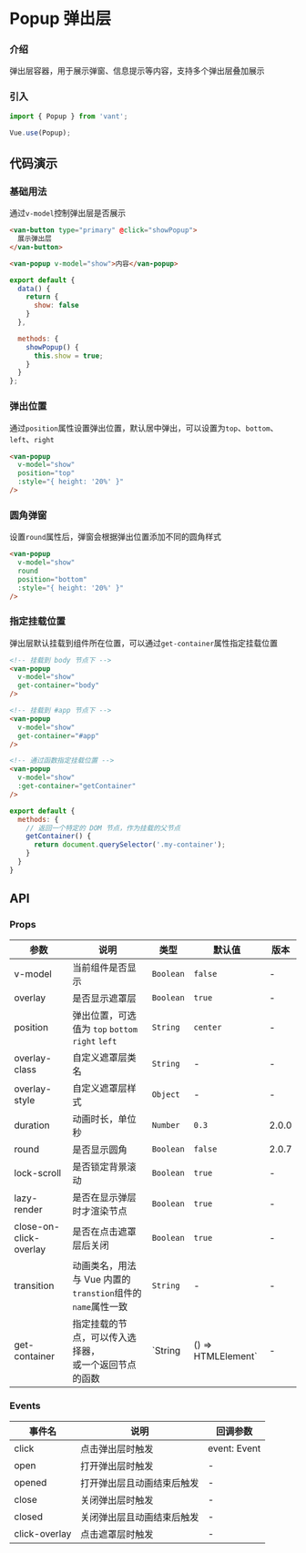 # Popup 弹出层

### 介绍

弹出层容器，用于展示弹窗、信息提示等内容，支持多个弹出层叠加展示

### 引入

``` javascript
import { Popup } from 'vant';

Vue.use(Popup);
```

## 代码演示

### 基础用法

通过`v-model`控制弹出层是否展示

```html
<van-button type="primary" @click="showPopup">
  展示弹出层
</van-button>

<van-popup v-model="show">内容</van-popup>
```

```javascript
export default {
  data() {
    return {
      show: false
    }
  },

  methods: {
    showPopup() {
      this.show = true;
    }
  }
};
```

### 弹出位置

通过`position`属性设置弹出位置，默认居中弹出，可以设置为`top`、`bottom`、`left`、`right`

```html
<van-popup
  v-model="show"
  position="top"
  :style="{ height: '20%' }"
/>
```

### 圆角弹窗

设置`round`属性后，弹窗会根据弹出位置添加不同的圆角样式

```html
<van-popup
  v-model="show"
  round
  position="bottom"
  :style="{ height: '20%' }"
/>
```

### 指定挂载位置

弹出层默认挂载到组件所在位置，可以通过`get-container`属性指定挂载位置

```html
<!-- 挂载到 body 节点下 -->
<van-popup
  v-model="show"
  get-container="body"
/>

<!-- 挂载到 #app 节点下 -->
<van-popup
  v-model="show"
  get-container="#app"
/>

<!-- 通过函数指定挂载位置 -->
<van-popup
  v-model="show"
  :get-container="getContainer"
/>
```

```js
export default {
  methods: {
    // 返回一个特定的 DOM 节点，作为挂载的父节点
    getContainer() {
      return document.querySelector('.my-container');
    }
  }
}
```

## API

### Props

| 参数 | 说明 | 类型 | 默认值 | 版本 |
|------|------|------|------|------|
| v-model | 当前组件是否显示 | `Boolean` | `false` | - |
| overlay | 是否显示遮罩层 | `Boolean` | `true` | - |
| position | 弹出位置，可选值为 `top` `bottom` `right` `left` | `String` | `center` | - |
| overlay-class | 自定义遮罩层类名 | `String` | - | - |
| overlay-style | 自定义遮罩层样式 | `Object` | - | - |
| duration | 动画时长，单位秒 | `Number` | `0.3` | 2.0.0 |
| round | 是否显示圆角 | `Boolean` | `false` | 2.0.7 |
| lock-scroll | 是否锁定背景滚动 | `Boolean` | `true` | - |
| lazy-render | 是否在显示弹层时才渲染节点 | `Boolean` | `true` | - |
| close-on-click-overlay | 是否在点击遮罩层后关闭 | `Boolean` | `true` | - |
| transition | 动画类名，用法与 Vue 内置的`transtion`组件的`name`属性一致 | `String` | - | - |
| get-container | 指定挂载的节点，可以传入选择器，<br>或一个返回节点的函数 | `String | () => HTMLElement` | - | - |

### Events

| 事件名 | 说明 | 回调参数 |
|------|------|------|
| click | 点击弹出层时触发 | event: Event |
| open | 打开弹出层时触发 | - |
| opened | 打开弹出层且动画结束后触发 | - |
| close | 关闭弹出层时触发 | - |
| closed | 关闭弹出层且动画结束后触发 | - |
| click-overlay | 点击遮罩层时触发 | - |
